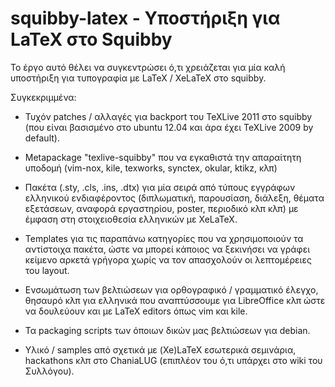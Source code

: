squibby-latex - Υποστήριξη για LaTeX στο Squibby
================================================

Το έργο αυτό θέλει να συγκεντρώσει ό,τι χρειάζεται για μία καλή
υποστήριξη για τυπογραφία με LaTeX / XeLaTeX στο squibby.

Συγκεκριμμένα:

   * Τυχόν patches / αλλαγές για backport του TeXLive 2011 στο
     squibby (που είναι βασισμένο στο ubuntu 12.04 και άρα έχει
     TeXLive 2009 by default).

   * Metapackage "texlive-squibby" που να εγκαθιστά την απαραίτητη
     υποδομή (vim-nox, kile, texworks, synctex, okular, ktikz, κλπ)

   * Πακέτα (.sty, .cls, .ins, .dtx) για μία σειρά από τύπους εγγράφων
     ελληνικού ενδιαφέροντος (διπλωματική, παρουσίαση, διάλεξη, θέματα
     εξετάσεων, αναφορά εργαστηρίου, poster, περιοδικό κλπ κλπ) με
     έμφαση στη στοιχειοθεσία ελληνικών με XeLaTeX.

   * Templates για τις παραπάνω κατηγορίες που να χρησιμοποιούν τα
     αντίστοιχα πακέτα, ώστε να μπορεί κάποιος να ξεκινήσει να γράφει
     κείμενο αρκετά γρήγορα χωρίς να τον απασχολούν οι λεπτομέρειες
     του layout.

   * Ενσωμάτωση των βελτιώσεων για ορθογραφικό / γραμματικό έλεγχο,
     θησαυρό κλπ για ελληνικά που αναπτύσσουμε για LibreOffice κλπ
     ώστε να δουλεύουν και με LaTeX editors όπως vim και kile.

   * Τα packaging scripts των όποιων δικών μας βελτιώσεων για debian.

   * Υλικό / samples από σχετικά με (Xe)LaTeX εσωτερικά σεμινάρια,
     hackathons κλπ στο ChaniaLUG (επιπλέον του ό,τι υπάρχει στο
     wiki του Συλλόγου).
